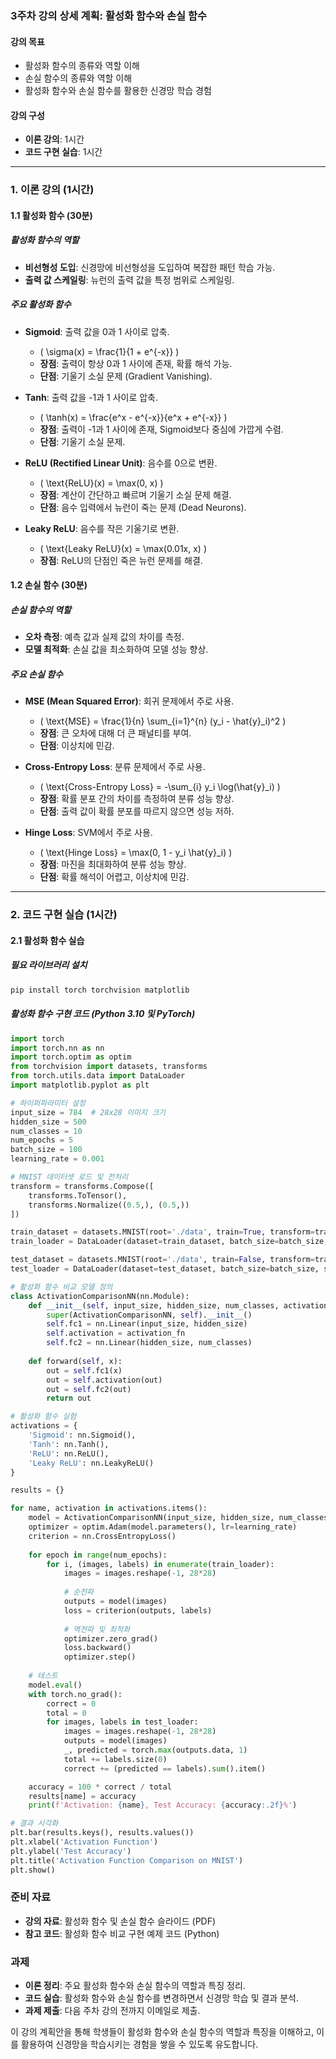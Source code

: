 ### 3주차 강의 상세 계획: 활성화 함수와 손실 함수

#### 강의 목표
- 활성화 함수의 종류와 역할 이해
- 손실 함수의 종류와 역할 이해
- 활성화 함수와 손실 함수를 활용한 신경망 학습 경험

#### 강의 구성
- **이론 강의**: 1시간
- **코드 구현 실습**: 1시간

---

### 1. 이론 강의 (1시간)

#### 1.1 활성화 함수 (30분)

##### 활성화 함수의 역할
- **비선형성 도입**: 신경망에 비선형성을 도입하여 복잡한 패턴 학습 가능.
- **출력 값 스케일링**: 뉴런의 출력 값을 특정 범위로 스케일링.

##### 주요 활성화 함수
- **Sigmoid**: 출력 값을 0과 1 사이로 압축.
  - \( \sigma(x) = \frac{1}{1 + e^{-x}} \)
  - **장점**: 출력이 항상 0과 1 사이에 존재, 확률 해석 가능.
  - **단점**: 기울기 소실 문제 (Gradient Vanishing).

- **Tanh**: 출력 값을 -1과 1 사이로 압축.
  - \( \tanh(x) = \frac{e^x - e^{-x}}{e^x + e^{-x}} \)
  - **장점**: 출력이 -1과 1 사이에 존재, Sigmoid보다 중심에 가깝게 수렴.
  - **단점**: 기울기 소실 문제.

- **ReLU (Rectified Linear Unit)**: 음수를 0으로 변환.
  - \( \text{ReLU}(x) = \max(0, x) \)
  - **장점**: 계산이 간단하고 빠르며 기울기 소실 문제 해결.
  - **단점**: 음수 입력에서 뉴런이 죽는 문제 (Dead Neurons).

- **Leaky ReLU**: 음수를 작은 기울기로 변환.
  - \( \text{Leaky ReLU}(x) = \max(0.01x, x) \)
  - **장점**: ReLU의 단점인 죽은 뉴런 문제를 해결.

#### 1.2 손실 함수 (30분)

##### 손실 함수의 역할
- **오차 측정**: 예측 값과 실제 값의 차이를 측정.
- **모델 최적화**: 손실 값을 최소화하여 모델 성능 향상.

##### 주요 손실 함수
- **MSE (Mean Squared Error)**: 회귀 문제에서 주로 사용.
  - \( \text{MSE} = \frac{1}{n} \sum_{i=1}^{n} (y_i - \hat{y}_i)^2 \)
  - **장점**: 큰 오차에 대해 더 큰 패널티를 부여.
  - **단점**: 이상치에 민감.

- **Cross-Entropy Loss**: 분류 문제에서 주로 사용.
  - \( \text{Cross-Entropy Loss} = -\sum_{i} y_i \log(\hat{y}_i) \)
  - **장점**: 확률 분포 간의 차이를 측정하여 분류 성능 향상.
  - **단점**: 출력 값이 확률 분포를 따르지 않으면 성능 저하.

- **Hinge Loss**: SVM에서 주로 사용.
  - \( \text{Hinge Loss} = \max(0, 1 - y_i \hat{y}_i) \)
  - **장점**: 마진을 최대화하여 분류 성능 향상.
  - **단점**: 확률 해석이 어렵고, 이상치에 민감.

---

### 2. 코드 구현 실습 (1시간)

#### 2.1 활성화 함수 실습

##### 필요 라이브러리 설치
```bash
pip install torch torchvision matplotlib
```

##### 활성화 함수 구현 코드 (Python 3.10 및 PyTorch)
```python
import torch
import torch.nn as nn
import torch.optim as optim
from torchvision import datasets, transforms
from torch.utils.data import DataLoader
import matplotlib.pyplot as plt

# 하이퍼파라미터 설정
input_size = 784  # 28x28 이미지 크기
hidden_size = 500
num_classes = 10
num_epochs = 5
batch_size = 100
learning_rate = 0.001

# MNIST 데이터셋 로드 및 전처리
transform = transforms.Compose([
    transforms.ToTensor(),
    transforms.Normalize((0.5,), (0.5,))
])

train_dataset = datasets.MNIST(root='./data', train=True, transform=transform, download=True)
train_loader = DataLoader(dataset=train_dataset, batch_size=batch_size, shuffle=True)

test_dataset = datasets.MNIST(root='./data', train=False, transform=transform)
test_loader = DataLoader(dataset=test_dataset, batch_size=batch_size, shuffle=False)

# 활성화 함수 비교 모델 정의
class ActivationComparisonNN(nn.Module):
    def __init__(self, input_size, hidden_size, num_classes, activation_fn):
        super(ActivationComparisonNN, self).__init__()
        self.fc1 = nn.Linear(input_size, hidden_size)
        self.activation = activation_fn
        self.fc2 = nn.Linear(hidden_size, num_classes)
    
    def forward(self, x):
        out = self.fc1(x)
        out = self.activation(out)
        out = self.fc2(out)
        return out

# 활성화 함수 실험
activations = {
    'Sigmoid': nn.Sigmoid(),
    'Tanh': nn.Tanh(),
    'ReLU': nn.ReLU(),
    'Leaky ReLU': nn.LeakyReLU()
}

results = {}

for name, activation in activations.items():
    model = ActivationComparisonNN(input_size, hidden_size, num_classes, activation)
    optimizer = optim.Adam(model.parameters(), lr=learning_rate)
    criterion = nn.CrossEntropyLoss()
    
    for epoch in range(num_epochs):
        for i, (images, labels) in enumerate(train_loader):
            images = images.reshape(-1, 28*28)
            
            # 순전파
            outputs = model(images)
            loss = criterion(outputs, labels)
            
            # 역전파 및 최적화
            optimizer.zero_grad()
            loss.backward()
            optimizer.step()
    
    # 테스트
    model.eval()
    with torch.no_grad():
        correct = 0
        total = 0
        for images, labels in test_loader:
            images = images.reshape(-1, 28*28)
            outputs = model(images)
            _, predicted = torch.max(outputs.data, 1)
            total += labels.size(0)
            correct += (predicted == labels).sum().item()

    accuracy = 100 * correct / total
    results[name] = accuracy
    print(f'Activation: {name}, Test Accuracy: {accuracy:.2f}%')

# 결과 시각화
plt.bar(results.keys(), results.values())
plt.xlabel('Activation Function')
plt.ylabel('Test Accuracy')
plt.title('Activation Function Comparison on MNIST')
plt.show()
```

### 준비 자료
- **강의 자료**: 활성화 함수 및 손실 함수 슬라이드 (PDF)
- **참고 코드**: 활성화 함수 비교 구현 예제 코드 (Python)

### 과제
- **이론 정리**: 주요 활성화 함수와 손실 함수의 역할과 특징 정리.
- **코드 실습**: 활성화 함수와 손실 함수를 변경하면서 신경망 학습 및 결과 분석.
- **과제 제출**: 다음 주차 강의 전까지 이메일로 제출.

이 강의 계획안을 통해 학생들이 활성화 함수와 손실 함수의 역할과 특징을 이해하고, 이를 활용하여 신경망을 학습시키는 경험을 쌓을 수 있도록 유도합니다.